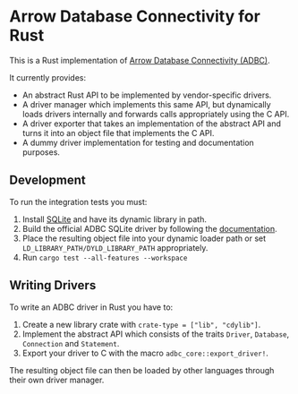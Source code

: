 <!---
  Licensed to the Apache Software Foundation (ASF) under one
  or more contributor license agreements.  See the NOTICE file
  distributed with this work for additional information
  regarding copyright ownership.  The ASF licenses this file
  to you under the Apache License, Version 2.0 (the
  "License"); you may not use this file except in compliance
  with the License.  You may obtain a copy of the License at

    http://www.apache.org/licenses/LICENSE-2.0

  Unless required by applicable law or agreed to in writing,
  software distributed under the License is distributed on an
  "AS IS" BASIS, WITHOUT WARRANTIES OR CONDITIONS OF ANY
  KIND, either express or implied.  See the License for the
  specific language governing permissions and limitations
  under the License.
-->

# Arrow Database Connectivity for Rust

This is a Rust implementation of [Arrow Database Connectivity (ADBC)](https://arrow.apache.org/adbc).

It currently provides:

- An abstract Rust API to be implemented by vendor-specific drivers.
- A driver manager which implements this same API, but dynamically loads
  drivers internally and forwards calls appropriately using the C API.
- A driver exporter that takes an implementation of the abstract API and
  turns it into an object file that implements the C API.
- A dummy driver implementation for testing and documentation purposes.

## Development

To run the integration tests you must:

1. Install [SQLite](https://www.sqlite.org/) and have its dynamic library in path.
1. Build the official ADBC SQLite driver by following the [documentation](../CONTRIBUTING.md).
1. Place the resulting object file into your dynamic loader path or set
   `LD_LIBRARY_PATH/DYLD_LIBRARY_PATH` appropriately.
1. Run `cargo test --all-features --workspace`

## Writing Drivers

To write an ADBC driver in Rust you have to:

1. Create a new library crate with `crate-type = ["lib", "cdylib"]`.
1. Implement the abstract API which consists of the traits `Driver`, `Database`, `Connection` and `Statement`.
1. Export your driver to C with the macro `adbc_core::export_driver!`.

The resulting object file can then be loaded by other languages through their own driver manager.
